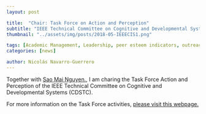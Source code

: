 ```yaml
---
layout: post

title:  "Chair: Task Force on Action and Perception"
subtitle: "IEEE Technical Committee on Cognitive and Developmental Systems (CDSTC)"
thumbnail: "../assets/img/posts/2018-05-IEEECIS1.png"

tags: [Academic Management, Leadership, peer esteem indicators, outreach]
categories: [news]

author: Nicolás Navarro-Guerrero
---
```

Together with <a href="http://nguyensmai.free.fr/" target="_blank">Sao Mai Nguyen.</a>, I am charing the Task Force Action and Perception of the IEEE Technical Committee on Cognitive and Developmental Systems (CDSTC).

For more information on the Task Force activities, <a href="https://cdstc.gitlab.io/task-force-on-action-and-perception" target="_blank">please visit this webpage.</a>

<!--more-->

